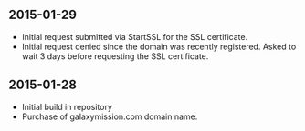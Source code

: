 2015-01-29
----------
* Initial request submitted via StartSSL for the SSL certificate.
* Initial request denied since the domain was recently registered. Asked to wait 3 days before requesting the SSL certificate.

2015-01-28
----------
* Initial build in repository
* Purchase of galaxymission.com domain name.
